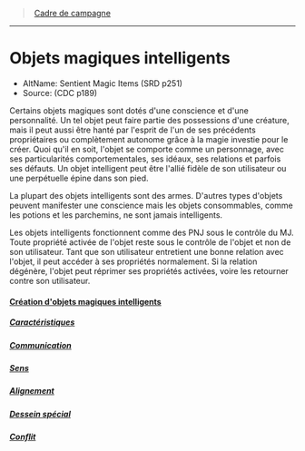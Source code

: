 ﻿---
!Items
Id: sentient_magicitems_hd.md#objets-magiques-intelligents
RootId: sentient_magicitems_hd.md
ParentLink: index.md
Name: Objets magiques intelligents
ParentName: Cadre de campagne
NameLevel: 1
AltName: Sentient Magic Items (SRD p251)
Source: (CDC p189)
---
>  [Cadre de campagne](index.md)

---


# Objets magiques intelligents

- AltName: Sentient Magic Items (SRD p251)
- Source: (CDC p189)

Certains objets magiques sont dotés d'une conscience et d'une personnalité. Un tel objet peut faire partie des possessions d'une créature, mais il peut aussi être hanté par l'esprit de l'un de ses précédents propriétaires ou complètement autonome grâce à la magie investie pour le créer. Quoi qu'il en soit, l'objet se comporte comme un personnage, avec ses particularités comportementales, ses idéaux, ses relations et parfois ses défauts. Un objet intelligent peut être l'allié fidèle de son utilisateur ou une perpétuelle épine dans son pied.

La plupart des objets intelligents sont des armes. D'autres types d'objets peuvent manifester une conscience mais les objets consommables, comme les potions et les parchemins, ne sont jamais intelligents.

Les objets intelligents fonctionnent comme des PNJ sous le contrôle du MJ. Toute propriété activée de l'objet reste sous le contrôle de l'objet et non de son utilisateur. Tant que son utilisateur entretient une bonne relation avec l'objet, il peut accéder à ses propriétés normalement. Si la relation dégénère, l'objet peut réprimer ses propriétés activées, voire les retourner contre son utilisateur.



#### [Création d'objets magiques intelligents](hd_sentient_magicitems_creation_dobjets_magiques_intelligents.md)



##### [Caractéristiques](hd_sentient_magicitems_caracteristiques.md)



##### [Communication](hd_sentient_magicitems_communication.md)



##### [Sens](hd_sentient_magicitems_sens.md)



##### [Alignement](hd_sentient_magicitems_alignement.md)



##### [Dessein spécial](hd_sentient_magicitems_dessein_special.md)



##### [Conflit](hd_sentient_magicitems_conflit.md)

